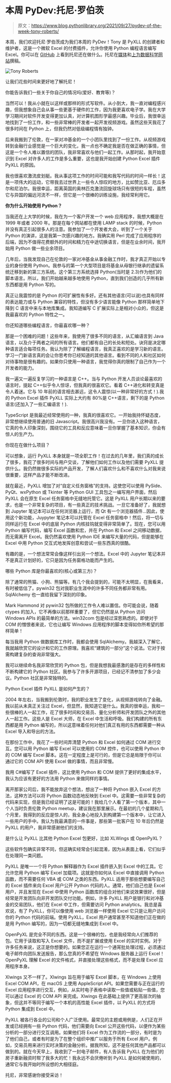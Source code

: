 # 本周 PyDev:托尼·罗伯茨

> 原文：<https://www.blog.pythonlibrary.org/2021/09/27/pydev-of-the-week-tony-roberts/>

本周，我们欢迎托尼·罗伯茨成为我们本周的 PyDev！Tony 是 PyXLL 的创建者和维护者，这是一个微软 Excel 的付费插件，允许你使用 Python 编程语言编写 Excel。你可以在 [GitHub](https://github.com/tonyroberts) 上看到托尼还在做什么。托尼在[媒体](https://pyxll.medium.com/)和[上为数据科学网站](https://towardsdatascience.com/)撰稿。

![Tony Roberts](img/eee70ee4080aba61274cf8183472eb41.png)

让我们花些时间来更好地了解托尼！

你能告诉我们一些关于你自己的情况吗(爱好、教育等)？

当然可以！我从小就在以这样或那样的形式写软件。从小到大，我一直对编程感兴趣，但我想象自己会从事一些更基于硬件的工作，因为我更喜欢电子学。我在大学学习期间对软件开发变得更加认真，对计算机图形学最感兴趣。毕业后，我很幸运地找到了一份工作，和一些非常棒的开发者一起开发视频游戏。虽然这些天我花了很多时间在 Python 上，但我仍然对低级编程情有独钟。

后来我搬到了伦敦，在一家对冲基金的一个小团队里找到了一份工作。从视频游戏转到金融行业感觉是一个巨大的变化，我一点也不确定我是否在做正确的事情，但这是一个令人难以置信的团队，我非常喜欢与他们一起工作。从那时起，我开始意识到 Excel 对许多人的工作是多么重要，这也是我开始创建 Python Excel 插件 PyXLL 的原因。

我也很喜欢激流皮划艇。我从事这项工作的时间可能和我写代码的时间一样长！这是一项伟大的运动，它带我去过世界上一些令人惊叹的地方，比如赞比亚、厄瓜多尔和尼泊尔。我很幸运，距离英国的奥林匹克激流回旋球场只有很短的车程，虽然它与异国的偏远河流不一样，但它是一个很棒的训练设施，我经常利用它。

**你为什么开始使用 Python？**

当我还在上大学的时候，我在为一个客户开发一个 web 应用程序，我想大概是在 1999 年或者 2000 年。那是在每个网站都在使用 LAMP stack 的时候，Python 并没有真正引起很多人的注意。我参加了一个开发者大会，听到了一个关于 Python 的演讲，这是我第一次感兴趣的地方。我确实用 Perl 完成了应用程序的后端，因为不值得花费额外的时间和精力在中途切换语言，但是在业余时间，我开始用 Python 做一些业余项目。

几年后，当我发现自己在伦敦的一家对冲基金从事金融工作时，我才真正开始以专业的身份使用 Python。我参与的第一个大型项目是将基金从母银行继承的遗留系统迁移到新的第三方系统。这个第三方系统选择 Python(当时是 2.3)作为他们的脚本语言。所以，我们开始越来越多地使用 Python，直到我们创造的几乎所有新东西都是用 Python 写的。

真正让我震惊的是 Python 的可扩展性有多好。还有其他语言(可以说)也具有同样的表达能力或与 Python 兼容的特性，但没有多少语言能像 Python 那样简单地下降到 C 语言中来与本地库集成。我知道编写 C 扩展实际上是相对小众的，但这是我最喜欢的 Python 特性之一。

你还知道哪些编程语言，你最喜欢哪一种？

那是一个困难的问题！这些年来，我使用了很多不同的语言，从汇编语言到 Java 语言，以及介于两者之间的所有语言。他们都有自己的长处和短处。诀窍是决定哪种语言适合每项任务。我认为除了了解编程语言，我真正喜欢的是学习新的语言。学习一门新语言真的会让你思考你已经知道的其他语言。看到不同的人和社区如何对待事物是很有趣的。如果你只使用一种语言，我觉得你真的限制了自己作为一个开发者的能力。

我一遍又一遍反复学习的一种语言是 C++。当与 Python 开发人员谈论最喜欢的语言时，提起 C++似乎令人惊讶，但我真的很喜欢它。看着 C++进化和转变真是令人着迷。它与 10 年前的语言相去甚远，这令人震惊(以一种非常好的方式！).我的 Python Excel 插件 PyXLL 实际上大约有 80%是 C++语言，剩下的是 Python 语言(还加入了一些汇编语言！).

TypeScript 是我最近经常使用的一种，我真的很喜欢它。一开始我持怀疑态度，非常想继续使用普通的旧 Javascript。我很高兴我没有。一旦你进入这种语言，它真的令人印象深刻，围绕它的工具和反应意味着一旦你掌握了基本知识，你会有惊人的生产力。

你现在在做什么项目？

可以想象，运行 PyXLL 本身就是一项全职工作！在过去的几年里，我们真的成长了很多，我花了很多时间与用户交谈，了解他们如何工作以及他们需要 PyXLL 提供什么。我仍然做很多实际的产品开发，了解人们喜欢什么和不喜欢什么对我来说很重要，这样产品才能不断改进。

就在最近，PyXLL 增加了对“自定义任务窗格”的支持。这使您可以使用 PySide、PyQt、wxPython 或 Tkinter 等 Python GUI 工具包之一编写用户界面，然后 PyXLL 会在原生 Excel 任务窗格中无缝地托管它。这是 PyXLL 用户长期以来的要求，也是一个非常复杂的项目，有一些真正的技术挑战。一旦它准备好了，我就想到 Jupyter 笔记本可以在任何浏览器上运行，而 Qt 有一个浏览器插件...因此，使用这个新功能，Juypyter 笔记本可以托管在 Excel 任务窗格中！然后，将一切与同样运行在 Excel 中的底层 Python 内核挂钩就变得非常简单了。现在，您可以用 Python 编写代码，编写 Excel 函数和宏，并在 Python 和 Excel 之间移动数据，而无需离开 Excel。我仍然喜欢使用 Python IDE 来编写大量的代码，但是能够在 Excel 中用 Python 交互式地发挥创意和尝试一些东西真的很酷。

有趣的是，一个想法常常会像这样引出另一个想法。Excel 中的 Jupyter 笔记本并不是真正计划好的，它只是因为任务窗格功能而产生的。

哪些 Python 库是你最喜欢的(核心或第三方)？

除了通常的熊猫、小狗、熊猫等。有几个我会提到的，可能不太明显，在我看来，有时被低估了。pywin32 包对我职业生涯中的许多不同任务都非常有用。SqlAlchemy 也一直给我留下深刻的印象。

Mark Hammond 对 pywin32 包所做的工作令人难以置信。你可能会说，随着 ctypes 的加入，它不再像以前那样重要了，但它仍然是从 Python 访问 Windows APIs 的最简单的方法。win32com 包是经过深思熟虑的。即使对于 COM 的憎恨者来说，它也让编写 Windows 应用程序的脚本变得如你所希望的那样简单！

每当我用 Python 做数据库工作时，我都会使用 SqlAlchemy。我越深入了解它，我就越欣赏它的设计和它的工作原理。我喜欢“建筑的一部分”这个说法。它对于按需构建复杂的查询非常强大。

我可以继续命名我非常欣赏的 Python 包，但是我想我最感激的是存在的多样性和不断构建它的 Python 社区。我参与了许多开源项目，已经记不清参加了多少会议。Python 社区是非常独特的。

Python Excel 插件 PyXLL 是如何产生的？

2004 年左右，当我搬到伦敦时，我的职业发生了变化，从视频游戏转向了金融。我以前从未真正关注过 Excel，但显然，我知道它是什么。我真的很幸运，我和一些很棒的人一起工作，花了很多时间和交易员、量化分析师和开发团队之外的其他人一起工作。这些人是 Excel 大师，在 Excel 中生活和呼吸。我们构建的所有东西都是用 Python 编写的，所以这意味着任何对他们真正有用的东西都需要一种从 Excel 导入和导出的方法。

在那份工作中，我花了一些时间弄清楚 Python 和 Excel 如何通过 COM 进行交互。您可以用 Python 编写 Excel 可以使用的 COM 控件，也可以使用 Python 中的 COM 编写 Excel 脚本。这在一定程度上是可行的，但是它总是局限于你可以通过它的 COM API 使用 Excel 做的事情，而且非常慢。

我用 C#编写了 Excel 插件，这比使用 Python 和 COM 提供了更好的集成水平，我认为应该有更好的方法用 Python 来做同样的事情。

离开那家公司后，我不能放弃这个想法，想出了一种将 Python 嵌入 Excel 的方法，这种方法可以将 Python 函数动态地反映到 Excel 中。这需要一些非常复杂的代码来实现，但是我已经证明了这是可能的！我给几个人看了第一个版本，其中一个人当时负责伦敦 Python meetup，建议我在那里展示。在最初的几个星期和几个月里，我得到的反应是惊人的，我全身心地投入到构建第一个版本中，让它进入一些用户的手中。我认为我最满意的一件事是，那些第一批客户在 10 年后仍然是 PyXLL 的用户，我非常感谢他们的支持。

是什么让 PyXLL 比其他 Python Excel 包更好，比如 XLWings 或 OpenPyXL？

这些软件包确实非常不同，但这确实经常会引起混淆，因为从表面上看，它们似乎在处理同一类问题。

PyXLL 是唯一一个将 Python 解释器作为 Excel 插件嵌入到 Excel 中的工具。它允许您用 Python 编写 Excel 加载项。这就是你如何从 Excel 中直接调用 Python 函数，而不需要任何 VBA 或 COM 之类的东西。PyXLL 适用于那些想要编写自己的 Excel 插件来向 Excel 用户公开 Python 代码的人。通常，他们自己也是 Excel 用户，并且发现在 Excel 中使用 Python 函数库的组合对他们来说效果很好，但是经常是开发团队向非开发团队交付功能。例如，许多 PyXLL 用户是银行和对冲基金的交易团队，他们在 Excel 中工作，但需要访问 Python analytics。我总是喜欢说，有了 PyXLL，你可以像使用 web 浏览器一样使用 Excel 它只是让用户访问你的 Python 代码的前端。使用 PyXLL，Excel 用户通常甚至不知道他们正在做的是用 Python 编写的，因为一切都无缝地集成到 Excel 中。

OpenPyXL 是完全不同的东西。这是一个很棒的包，也是我经常向人们推荐的包。它用于读取和写入 Excel 文件，而不是扩展或使用 Excel 的实时实例。对于许多任务来说，这正是你想要的。如果您正在运行一个通宵批处理过程，必须通过电子邮件向团队发送报告，那么您真的不希望在 Windows 服务器上运行 Excel！OpenPyXL 理解 Excel 的文件格式，并直接处理这些格式，而不是处理 Excel 应用程序本身。

Xlwings 又不一样了。Xlwings 旨在用于编写 Excel 脚本，在 Windows 上使用 Excel COM API，在 macOS 上使用 AppleScript API。如果您需要与正在运行的 Excel 应用程序进行交互，例如，从实时电子表格中读取一些值或粘贴一些值，您可以通过 Excel 的 COM API 来完成。Xlwings 在此基础上提供了更高层次的抽象，但这并不等同于编写一个本机的高性能 Excel 插件，以 PyXLL 的方式将 Python 集成到 Excel 中。

PyXLL 被各行各业的公司和个人广泛使用。最常见的主题或用例是，人们正在开发或已经拥有一些 Python 代码，他们需要向 Excel 公开这些代码，以便作为某些分析的一部分进行交互调用。如果他们将 Excel 作为工作流的一部分，有时是为了他们自己，或者有时是为了在整个组织中推广以服务于所有 Excel 用户。例如，交易员用来进行实时决策的金融分析。据我所知，这不是任何其他产品都可以做到的。就在今天早上，我收到了一封电子邮件，有人告诉我 PyXLL 在为他们的房子重新融资时帮了我多大的忙！我永远不会厌倦听到 PyXLL 是如何被使用的，通常它与我开始时所设想的大相径庭。

托尼，非常感谢你接受采访！